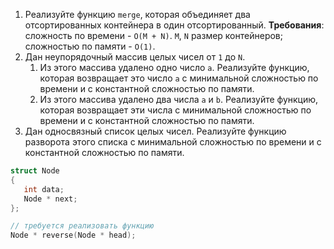 1. Реализуйте функцию `merge`, которая объединяет два отсортированных контейнера в один отсортированный. **Требования**: сложность по времени - `O(M + N)`. `M`, `N` размер контейнеров; сложностью по памяти - `O(1)`.
1. Дан неупорядочный массив целых чисел от `1` до `N`.
    1. Из этого массива удалено одно число `a`. Реализуйте функцию, которая возвращает это число `a` с минимальной сложностью по времени и с константной сложностью по памяти.
    1. Из этого массива удалено два числа `a` и `b`. Реализуйте функцию, которая возвращает эти числа с минимальной сложностью по времени и с константной сложностью по памяти.
1. Дан односвязный список целых чисел. Реализуйте функцию разворота этого списка с минимальной сложностью по времени и с константной сложностью по памяти.
```cpp
struct Node
{
   int data;
   Node * next;
};

// требуется реализовать функцию
Node * reverse(Node * head);
```
